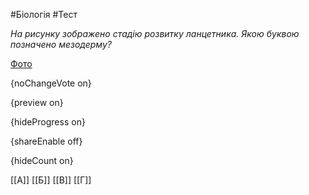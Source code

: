 #Біологія #Тест

*На рисунку  зображено  стадію розвитку ланцетника. Якою  буквою позначено мезодерму?*

[Фото](https://zno.osvita.ua//doc/images/znotest/21/2118/bio-2012_38_2118.jpg)

{noChangeVote on}

{preview on}

{hideProgress on}

{shareEnable off}

{hideCount on}

[[А]]
[[Б]]
[[В]]
[[Г]]
